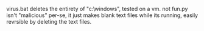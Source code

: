 virus.bat deletes the entirety of "c:\windows\", tested on a vm.
not fun.py isn't "malicious" per-se, it just makes blank text files while its running, easily revrsible by deleting the text files.
